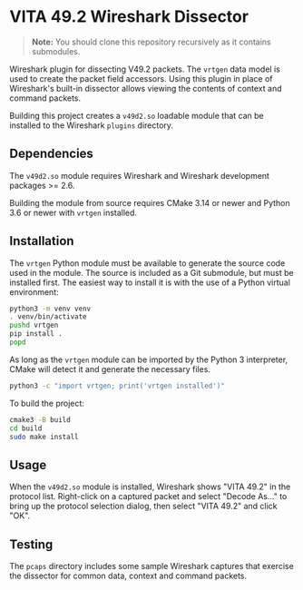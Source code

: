 # VITA 49.2 Wireshark Dissector

> **Note:** You should clone this repository recursively as it contains submodules.

Wireshark plugin for dissecting V49.2 packets. The `vrtgen` data model is used
to create the packet field accessors. Using this plugin in place of Wireshark's
built-in dissector allows viewing the contents of context and command packets.

Building this project creates a `v49d2.so` loadable module that can be installed
to the Wireshark `plugins` directory.

## Dependencies

The `v49d2.so` module requires Wireshark and Wireshark development packages >= 2.6.

Building the module from source requires CMake 3.14 or newer and Python 3.6 or
newer with `vrtgen` installed.

## Installation

The `vrtgen` Python module must be available to generate the source code used in
the module. The source is included as a Git submodule, but must be installed first.
The easiest way to install it is with the use of a Python virtual environment:

```sh
python3 -m venv venv
. venv/bin/activate
pushd vrtgen
pip install .
popd
```

As long as the `vrtgen` module can be imported by the Python 3 interpreter,
CMake will detect it and generate the necessary files. 

```sh
python3 -c "import vrtgen; print('vrtgen installed')"
```

To build the project:

```sh
cmake3 -B build
cd build
sudo make install
```

## Usage

When the `v49d2.so` module is installed, Wireshark shows "VITA 49.2" in the
protocol list. Right-click on a captured packet and select "Decode As..." to
bring up the protocol selection dialog, then select "VITA 49.2" and click "OK".

## Testing

The `pcaps` directory includes some sample Wireshark captures that exercise the
dissector for common data, context and command packets.
